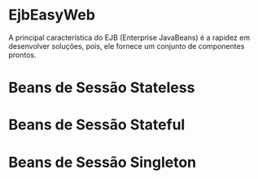 # EjbEasyWeb
A principal característica do EJB (Enterprise JavaBeans) é a rapidez em desenvolver soluções, pois, ele fornece um conjunto de componentes prontos.

# Beans de Sessão Stateless

# Beans de Sessão Stateful

# Beans de Sessão Singleton

